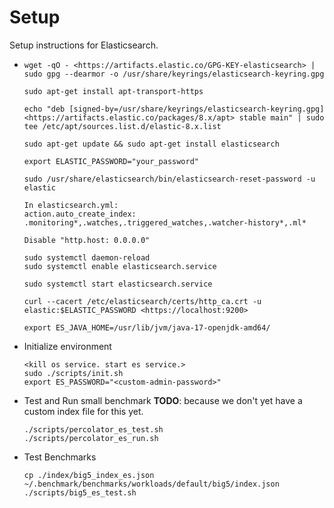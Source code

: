 # Setup

Setup instructions for Elasticsearch.

* ```shell
  wget -qO - <https://artifacts.elastic.co/GPG-KEY-elasticsearch> | sudo gpg --dearmor -o /usr/share/keyrings/elasticsearch-keyring.gpg

  sudo apt-get install apt-transport-https

  echo "deb [signed-by=/usr/share/keyrings/elasticsearch-keyring.gpg] <https://artifacts.elastic.co/packages/8.x/apt> stable main" | sudo tee /etc/apt/sources.list.d/elastic-8.x.list

  sudo apt-get update && sudo apt-get install elasticsearch

  export ELASTIC_PASSWORD="your_password"

  sudo /usr/share/elasticsearch/bin/elasticsearch-reset-password -u elastic

  In elasticsearch.yml:
  action.auto_create_index: .monitoring*,.watches,.triggered_watches,.watcher-history*,.ml*

  Disable "http.host: 0.0.0.0"

  sudo systemctl daemon-reload
  sudo systemctl enable elasticsearch.service

  sudo systemctl start elasticsearch.service

  curl --cacert /etc/elasticsearch/certs/http_ca.crt -u elastic:$ELASTIC_PASSWORD <https://localhost:9200>

  export ES_JAVA_HOME=/usr/lib/jvm/java-17-openjdk-amd64/

  ```

* Initialize environment

  ```shell
  <kill os service. start es service.>
  sudo ./scripts/init.sh
  export ES_PASSWORD="<custom-admin-password>"
  ```

* Test and Run small benchmark **TODO**: because we don't yet have a custom index file for this yet.

  ```shell
  ./scripts/percolator_es_test.sh
  ./scripts/percolator_es_run.sh
  ```

* Test Benchmarks

  ```shell
  cp ./index/big5_index_es.json ~/.benchmark/benchmarks/workloads/default/big5/index.json
  ./scripts/big5_es_test.sh
  ```
